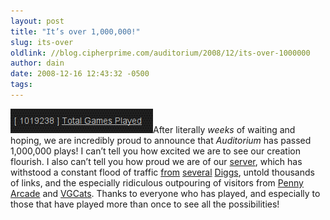 ```yaml
---
layout: post
title: "It’s over 1,000,000!"
slug: its-over
oldlink: //blog.cipherprime.com/auditorium/2008/12/its-over-1000000
author: dain
date: 2008-12-16 12:43:32 -0500
tags: 
---
```


![](/img/blog/totalgames.png "totalgames")After literally _weeks_ of waiting and hoping, we are incredibly proud to announce that _Auditorium_ has passed 1,000,000 plays! I can’t tell you how excited we are to see our creation flourish. I also can’t tell you how proud we are of our [server](http://www.mediatemple.net), which has withstood a constant flood of traffic [from](http://digg.com/playable_web_games/Crack_In_Flash_Game_Form) [several](http://digg.com/playable_web_games/PlayAuditorium_A_Beautiful_music_flash_game) [Diggs](http://digg.com/design/What_Blog), untold thousands of links, and the especially ridiculous outpouring of visitors from [Penny Arcade](http://www.penny-arcade.com) and [VGCats](http://www.vgcats.com). Thanks to everyone who has played, and especially to those that have played more than once to see all the possibilities!
